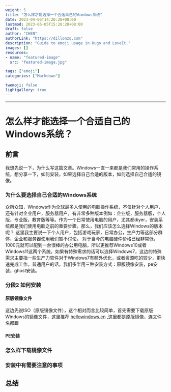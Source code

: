 ```yaml
---
weight: 5
title: "怎么样才能选择一个合适自己的Windows系统"
date: 2023-04-05T14:20:28+08:00
lastmod: 2023-05-05T15:20:28+08:00
draft: false
author: "CHEN"
authorLink: "https://dillonzq.com"
description: "Guide to emoji usage in Hugo and LoveIt."
images: []
resources:
- name: "featured-image"
  src: "featured-image.jpg"

tags: ["emoji"]
categories: ["Markdown"]

twemoji: false
lightgallery: true
---
```

---
# 怎么样才能选择一个合适自己的Windows系统？
## 前言
我想先说一下，为什么写这篇文章。Windows一直一来都是我们常用的操作系统，想分享一下，如何安装，如果选择自己合适的版本，如何选择自己合适的镜像。
### 为什么要选择自己合适的Windows系统
众所众知，Windows作为全球最多人使用的电脑操作系统，不仅针对个人用户，还有针对企业用户，服务器用户，有非常多种版本例如：企业版，服务器版，个人版，专业版，教育版等等。作为一个日常使用电脑的用户，尤其都diyer，安装系统都是我们使用电脑之前的重要步骤。那么，我们应该怎么选择Windows的版本呢？
这里我主要说一下个人用户，包括游戏玩家，日常办公，生产力等这部分群体，企业和服务器使用我们暂不讨论。
对于当今的电脑硬件价格已经非常低，1000元就可以配到一台很棒的办公用电脑，所以更推荐Windows10或者Windows11这两个系统。如果有特殊需求的话可以选择Windows7，这边的特殊需求主要指一些生产力软件对于Windows7有额外优化，或者资源吃的较少，更快速完成工作。普通用户的话，我们多半用三种安装方式：原版镜像安装，pe安装，ghost安装。
### 分段2 如何安装
#### 原版镜像文件
这边先说ISO（原版镜像文件），这个相对而言比较简单，首先需要下载原版Windows的镜像文件，这里推荐 <a href="https://hellowindows.cn/">hellowindows.cn</a> ,这里都是原版镜像，连文件名都跟
#### PE安装
### 怎么样下载镜像文件
### 安装中有需要注意的事项 
## 总结